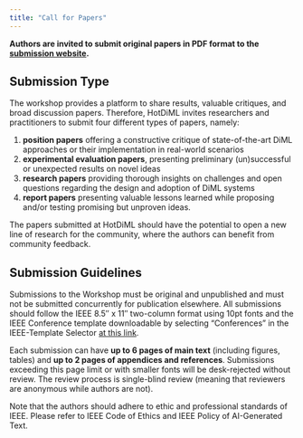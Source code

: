 ```yaml
---
title: "Call for Papers"
---
```


**Authors are invited to submit original papers in PDF format to the [submission website](https://eur03.safelinks.protection.outlook.com/?url=https%3A%2F%2Feasychair.org%2Fmy%2Fconference%3Fconf%3Dicdcsw2025&data=05%7C02%7CE.Bardhi-1%40tudelft.nl%7C2a8dc74a48b04bd58dc208dd357c26de%7C096e524d692940308cd38ab42de0887b%7C0%7C0%7C638725529536460473%7CUnknown%7CTWFpbGZsb3d8eyJFbXB0eU1hcGkiOnRydWUsIlYiOiIwLjAuMDAwMCIsIlAiOiJXaW4zMiIsIkFOIjoiTWFpbCIsIldUIjoyfQ%3D%3D%7C0%7C%7C%7C&sdata=6FeqZruk6RlNtOcpGpn4tqN2K2gYe2IVPSwx9d7Vr0A%3D&reserved=0).**

## Submission Type ##

The workshop provides a platform to share results, valuable critiques, and broad discussion papers. Therefore, HotDiML invites researchers and practitioners to submit four different types of papers, namely:
1. **position papers** offering a constructive critique of state-of-the-art DiML approaches or their implementation in real-world scenarios
2. **experimental evaluation papers**, presenting preliminary (un)successful or unexpected results on novel ideas
3. **research papers** providing thorough insights on challenges and open questions regarding the design and adoption of DiML systems
4. **report papers** presenting valuable lessons learned while proposing and/or testing promising but unproven ideas.

The papers submitted at HotDiML should have the potential to open a new line of research for the community, where the authors can benefit from community feedback. 

## Submission Guidelines ##

Submissions to the Workshop must be original and unpublished and must not be submitted concurrently for publication elsewhere. All submissions should follow the IEEE 8.5″ x 11″ two-column format using 10pt fonts and the IEEE Conference template downloadable by selecting “Conferences” in the IEEE-Template Selector [at this link](https://eur03.safelinks.protection.outlook.com/?url=https%3A%2F%2Ftemplate-selector.ieee.org%2F&data=05%7C02%7CE.Bardhi-1%40tudelft.nl%7C2a8dc74a48b04bd58dc208dd357c26de%7C096e524d692940308cd38ab42de0887b%7C0%7C0%7C638725529536479157%7CUnknown%7CTWFpbGZsb3d8eyJFbXB0eU1hcGkiOnRydWUsIlYiOiIwLjAuMDAwMCIsIlAiOiJXaW4zMiIsIkFOIjoiTWFpbCIsIldUIjoyfQ%3D%3D%7C0%7C%7C%7C&sdata=l6RCYcs2Ota9DtV3jVuAJ0GDKdyZCy4c%2FGdSSea96uE%3D&reserved=0).

Each submission can have **up to 6 pages of main text** (including figures, tables) and **up to 2 pages of appendices and references**. Submissions exceeding this page limit or with smaller fonts will be desk-rejected without review. The review process is single-blind review (meaning that reviewers are anonymous while authors are not).

Note that the authors should adhere to ethic and professional standards of IEEE. Please refer to IEEE Code of Ethics and IEEE Policy of AI-Generated Text. 